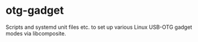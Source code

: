 # otg-gadget

Scripts and systemd unit files etc. to set up various Linux USB-OTG gadget modes via libcomposite.

